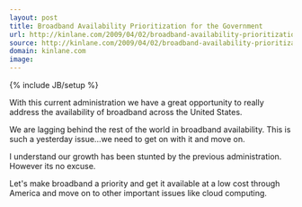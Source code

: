 ```yaml
---
layout: post
title: Broadband Availability Prioritization for the Government
url: http://kinlane.com/2009/04/02/broadband-availability-prioritization-for-the-government/
source: http://kinlane.com/2009/04/02/broadband-availability-prioritization-for-the-government/
domain: kinlane.com
image: 
---
```

{% include JB/setup %}<p>With this current administration we have a great opportunity to really address the availability of broadband across the United States.<p></p>
We are lagging behind the rest of the world in broadband availability. This is such a yesterday issue...we need to get on with it and move on.<p></p>
I understand our growth has been stunted by the previous administration. However its no excuse.<p></p>
Let's make broadband a priority and get it available at a low cost through America and move on to other important issues like cloud computing.</p>
